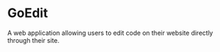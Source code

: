 # GoEdit
A web application allowing users to edit code on their website directly through their site. 
